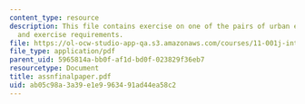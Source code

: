 ```yaml
---
content_type: resource
description: This file contains exercise on one of the pairs of urban environments
  and exercise requirements.
file: https://ol-ocw-studio-app-qa.s3.amazonaws.com/courses/11-001j-introduction-to-urban-design-and-development-spring-2006/ab05c98a3a39e1e9963491ad44ea58c2_assnfinalpaper.pdf
file_type: application/pdf
parent_uid: 5965814a-bb0f-af1d-bd0f-023829f36eb7
resourcetype: Document
title: assnfinalpaper.pdf
uid: ab05c98a-3a39-e1e9-9634-91ad44ea58c2
---
```


